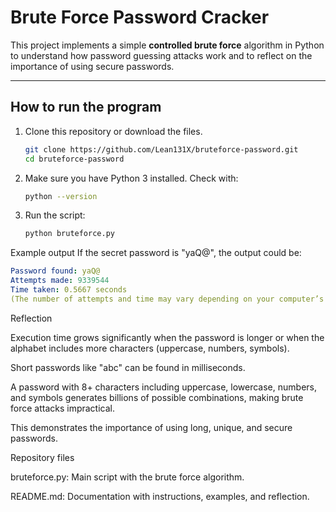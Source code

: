 # Brute Force Password Cracker

This project implements a simple **controlled brute force** algorithm in Python to understand how password guessing attacks work and to reflect on the importance of using secure passwords.

---

## How to run the program

1. Clone this repository or download the files.
   ```bash
   git clone https://github.com/Lean131X/bruteforce-password.git
   cd bruteforce-password
2. Make sure you have Python 3 installed.
   Check with:
   ```bash
   python --version
3. Run the script:
   ```bash
   python bruteforce.py
Example output
   If the secret password is "yaQ@", the output could be:
   ```yaml
   Password found: yaQ@
   Attempts made: 9339544
   Time taken: 0.5667 seconds
   (The number of attempts and time may vary depending on your computer’s speed.)
```
Reflection

Execution time grows significantly when the password is longer or when the alphabet includes more characters (uppercase, numbers, symbols).

Short passwords like "abc" can be found in milliseconds.

A password with 8+ characters including uppercase, lowercase, numbers, and symbols generates billions of possible combinations, making brute force attacks impractical.

This demonstrates the importance of using long, unique, and secure passwords.

Repository files

bruteforce.py: Main script with the brute force algorithm.

README.md: Documentation with instructions, examples, and reflection.


